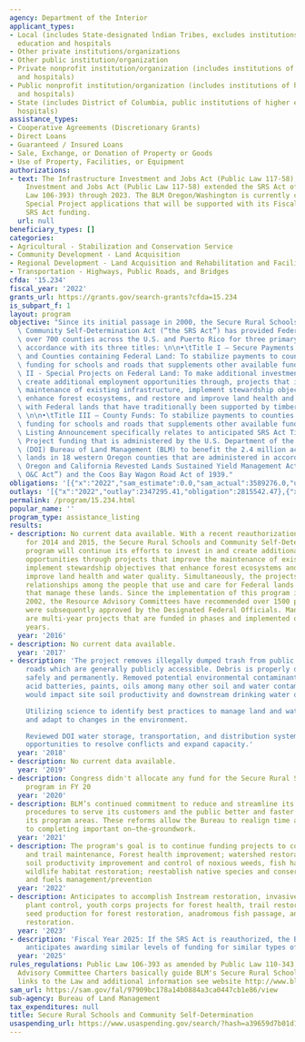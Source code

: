 ```yaml
---
agency: Department of the Interior
applicant_types:
- Local (includes State-designated lndian Tribes, excludes institutions of higher
  education and hospitals
- Other private institutions/organizations
- Other public institution/organization
- Private nonprofit institution/organization (includes institutions of higher education
  and hospitals)
- Public nonprofit institution/organization (includes institutions of higher education
  and hospitals)
- State (includes District of Columbia, public institutions of higher education and
  hospitals)
assistance_types:
- Cooperative Agreements (Discretionary Grants)
- Direct Loans
- Guaranteed / Insured Loans
- Sale, Exchange, or Donation of Property or Goods
- Use of Property, Facilities, or Equipment
authorizations:
- text: The Infrastructure Investment and Jobs Act (Public Law 117-58), The Infrastructure
    Investment and Jobs Act (Public Law 117-58) extended the SRS Act of 2000 (Public
    Law 106-393) through 2023. The BLM Oregon/Washington is currently considering
    Special Project applications that will be supported with its Fiscal Year 2023
    SRS Act funding.
  url: null
beneficiary_types: []
categories:
- Agricultural - Stabilization and Conservation Service
- Community Development - Land Acquisition
- Regional Development - Land Acquisition and Rehabilitation and Facilities Construction
- Transportation - Highways, Public Roads, and Bridges
cfda: '15.234'
fiscal_year: '2022'
grants_url: https://grants.gov/search-grants?cfda=15.234
is_subpart_f: 1
layout: program
objective: "Since its initial passage in 2000, the Secure Rural Schools (SRS) and\
  \ Community Self-Determination Act (“the SRS Act”) has provided Federal funds to\
  \ over 700 counties across the U.S. and Puerto Rico for three primary purposes in\
  \ accordance with its three titles: \n\n•\tTitle I – Secure Payments for States\
  \ and Counties containing Federal Land: To stabilize payments to counties to provide\
  \ funding for schools and roads that supplements other available funds.\n\n•\tTitle\
  \ II - Special Projects on Federal Land: To make additional investments in, and\
  \ create additional employment opportunities through, projects that improve the\
  \ maintenance of existing infrastructure, implement stewardship objectives that\
  \ enhance forest ecosystems, and restore and improve land health and water quality\
  \ with Federal lands that have traditionally been supported by timber payments.\
  \ \n\n•\tTitle III – County Funds: To stabilize payments to counties to provide\
  \ funding for schools and roads that supplements other available funds.\n\nThis\
  \ Listing Announcement specifically relates to anticipated SRS Act Title II Special\
  \ Project funding that is administered by the U.S. Department of the Interior’s\
  \ (DOI) Bureau of Land Management (BLM) to benefit the 2.4 million acres of Federal\
  \ lands in 18 western Oregon counties that are administered in accordance with the\
  \ Oregon and California Revested Lands Sustained Yield Management Act of 1937 (“the\
  \ O&C Act”) and the Coos Bay Wagon Road Act of 1939."
obligations: '[{"x":"2022","sam_estimate":0.0,"sam_actual":3589276.0,"usa_spending_actual":2529467.77},{"x":"2023","sam_estimate":0.0,"sam_actual":2266055.71,"usa_spending_actual":1958213.76},{"x":"2024","sam_estimate":1980189.71,"sam_actual":0.0,"usa_spending_actual":2127148.06}]'
outlays: '[{"x":"2022","outlay":2347295.41,"obligation":2815542.47},{"x":"2023","outlay":691837.08,"obligation":1509629.43},{"x":"2024","outlay":107083.65,"obligation":2234300.94}]'
permalink: /program/15.234.html
popular_name: ''
program_type: assistance_listing
results:
- description: No current data available. With a recent reauthorization in 2015, retroactive
    for 2014 and 2015, the Secure Rural Schools and Community Self-Determination Act
    program will continue its efforts to invest in and create additional employment
    opportunities through projects that improve the maintenance of existing infrastructure,
    implement stewardship objectives that enhance forest ecosystems and restore and
    improve land health and water quality. Simultaneously, the projects improve cooperative
    relationships among the people that use and care for Federal lands and the agencies
    that manage these lands. Since the implementation of this program in fiscal year
    2002, the Resource Advisory Committees have recommended over 1500 projects that
    were subsequently approved by the Designated Federal Officials. Many of the projects
    are multi-year projects that are funded in phases and implemented over several
    years.
  year: '2016'
- description: No current data available.
  year: '2017'
- description: 'The project removes illegally dumped trash from public and private
    roads which are generally publicly accessible. Debris is properly disposed of
    safely and permanently. Removed potential environmental contaminant such as lead
    acid batteries, paints, oils among many other soil and water contaminants that
    would impact site soil productivity and downstream drinking water quality.

    Utilizing science to identify best practices to manage land and water resources,
    and adapt to changes in the environment.

    Reviewed DOI water storage, transportation, and distribution systems to identify
    opportunities to resolve conflicts and expand capacity.'
  year: '2018'
- description: No current data available.
  year: '2019'
- description: Congress didn't allocate any fund for the Secure Rural School (SRS)
    program in FY 20
  year: '2020'
- description: BLM’s continued commitment to reduce and streamline its processes and
    procedures to serve its customers and the public better and faster across all
    its program areas. These reforms allow the Bureau to realign time and resources
    to completing important on–the-groundwork.
  year: '2021'
- description: The program's goal is to continue funding projects to complete road
    and trail maintenance, Forest health improvement; watershed restoration & maintenance;
    soil productivity improvement and control of noxious weeds, fish habitat restoration;
    wildlife habitat restoration; reestablish native species and conservation education
    and fuels management/prevention
  year: '2022'
- description: Anticipates to accomplish Instream restoration, invasive and noxious
    plant control, youth corps projects for forest health, trail restoration, native
    seed production for forest restoration, anadromous fish passage, and floodplain
    restoration.
  year: '2023'
- description: 'Fiscal Year 2025: If the SRS Act is reauthorized, the BLM Oregon/Washington
    anticipates awarding similar levels of funding for similar types of projects.'
  year: '2025'
rules_regulations: Public Law 106-393 as amended by Public Law 110-343, and the Resource
  Advisory Committee Charters basically guide BLM's Secure Rural Schools Program.  For
  links to the Law and additional information see website http://www.blm.gov/or/rac/ctypayhistory.php.
sam_url: https://sam.gov/fal/97909bc178a14b0884a3ca0447cb1e86/view
sub-agency: Bureau of Land Management
tax_expenditures: null
title: Secure Rural Schools and Community Self-Determination
usaspending_url: https://www.usaspending.gov/search/?hash=a39659d7b01d1b5f31779f64a4ac4025
---
```

